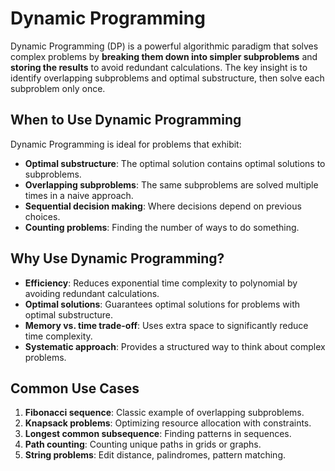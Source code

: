 # Dynamic Programming

Dynamic Programming (DP) is a powerful algorithmic paradigm that solves complex problems by **breaking them down into simpler subproblems** and **storing the results** to avoid redundant calculations. The key insight is to identify overlapping subproblems and optimal substructure, then solve each subproblem only once.

## When to Use Dynamic Programming

Dynamic Programming is ideal for problems that exhibit:

- **Optimal substructure**: The optimal solution contains optimal solutions to subproblems.
- **Overlapping subproblems**: The same subproblems are solved multiple times in a naive approach.
- **Sequential decision making**: Where decisions depend on previous choices.
- **Counting problems**: Finding the number of ways to do something.

## Why Use Dynamic Programming?

- **Efficiency**: Reduces exponential time complexity to polynomial by avoiding redundant calculations.
- **Optimal solutions**: Guarantees optimal solutions for problems with optimal substructure.
- **Memory vs. time trade-off**: Uses extra space to significantly reduce time complexity.
- **Systematic approach**: Provides a structured way to think about complex problems.

## Common Use Cases

1. **Fibonacci sequence**: Classic example of overlapping subproblems.
2. **Knapsack problems**: Optimizing resource allocation with constraints.
3. **Longest common subsequence**: Finding patterns in sequences.
4. **Path counting**: Counting unique paths in grids or graphs.
5. **String problems**: Edit distance, palindromes, pattern matching. 